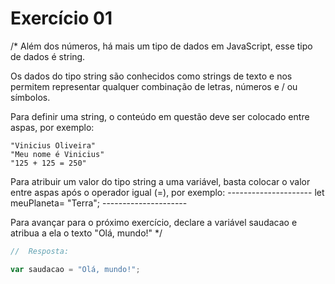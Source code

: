 

# Exercício 01

/* 
Além dos números, há mais um tipo de dados em JavaScript, esse tipo de dados é string.

Os dados do tipo string são conhecidos como strings de texto e nos permitem representar 
qualquer combinação de letras, números e / ou símbolos.

Para definir uma string, o conteúdo em questão deve ser colocado entre aspas, por exemplo:

    "Vinicius Oliveira"
    "Meu nome é Vinicius"
    "125 + 125 = 250"

Para atribuir um valor do tipo string a uma variável, basta colocar o valor entre aspas após o operador igual (=), 
por exemplo:
    ---------------------
    let meuPlaneta= "Terra";
    ---------------------

Para avançar para o próximo exercício, declare a variável saudacao e atribua a ela o texto "Olá, mundo!"
*/

```javascript
//  Resposta:

var saudacao = "Olá, mundo!";

```

